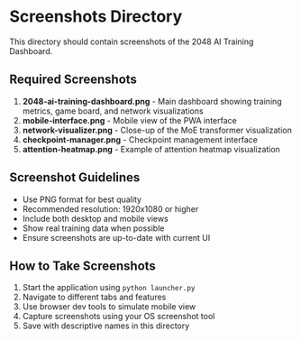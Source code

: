 # Screenshots Directory

This directory should contain screenshots of the 2048 AI Training Dashboard.

## Required Screenshots

1. **2048-ai-training-dashboard.png** - Main dashboard showing training metrics, game board, and network visualizations
2. **mobile-interface.png** - Mobile view of the PWA interface
3. **network-visualizer.png** - Close-up of the MoE transformer visualization
4. **checkpoint-manager.png** - Checkpoint management interface
5. **attention-heatmap.png** - Example of attention heatmap visualization

## Screenshot Guidelines

- Use PNG format for best quality
- Recommended resolution: 1920x1080 or higher
- Include both desktop and mobile views
- Show real training data when possible
- Ensure screenshots are up-to-date with current UI

## How to Take Screenshots

1. Start the application using `python launcher.py`
2. Navigate to different tabs and features
3. Use browser dev tools to simulate mobile view
4. Capture screenshots using your OS screenshot tool
5. Save with descriptive names in this directory 